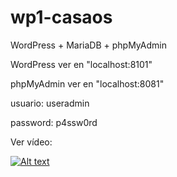 # wp1-casaos

WordPress + MariaDB + phpMyAdmin

WordPress ver en "localhost:8101"

phpMyAdmin ver en "localhost:8081"

usuario: useradmin

password: p4ssw0rd


Ver vídeo:

[![Alt text](https://img.youtube.com/vi/bncLPxOW-b0/0.jpg)](https://www.youtube.com/watch?v=bncLPxOW-b0)

